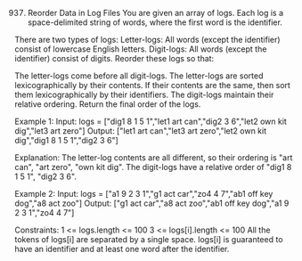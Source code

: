 937. Reorder Data in Log Files
You are given an array of logs. Each log is a space-delimited string of words, where the first word is the identifier.

There are two types of logs:
Letter-logs: All words (except the identifier) consist of lowercase English letters.
Digit-logs: All words (except the identifier) consist of digits.
Reorder these logs so that:

The letter-logs come before all digit-logs.
The letter-logs are sorted lexicographically by their contents. If their contents are the same, then sort them lexicographically by their identifiers.
The digit-logs maintain their relative ordering.
Return the final order of the logs.



Example 1:
Input: logs = ["dig1 8 1 5 1","let1 art can","dig2 3 6","let2 own kit dig","let3 art zero"]
Output: ["let1 art can","let3 art zero","let2 own kit dig","dig1 8 1 5 1","dig2 3 6"]

Explanation:
The letter-log contents are all different, so their ordering is "art can", "art zero", "own kit dig".
The digit-logs have a relative order of "dig1 8 1 5 1", "dig2 3 6".

Example 2:
Input: logs = ["a1 9 2 3 1","g1 act car","zo4 4 7","ab1 off key dog","a8 act zoo"]
Output: ["g1 act car","a8 act zoo","ab1 off key dog","a1 9 2 3 1","zo4 4 7"]

Constraints:
1 <= logs.length <= 100
3 <= logs[i].length <= 100
All the tokens of logs[i] are separated by a single space.
logs[i] is guaranteed to have an identifier and at least one word after the identifier.